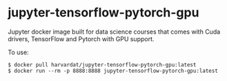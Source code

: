 # jupyter-tensorflow-pytorch-gpu

Jupyter docker image built for data science courses that comes with Cuda drivers, TensorFlow and Pytorch with GPU support.

To use:

```
$ docker pull harvardat/jupyter-tensorflow-pytorch-gpu:latest
$ docker run --rm -p 8888:8888 jupyter-tensorflow-pytorch-gpu:latest
```
